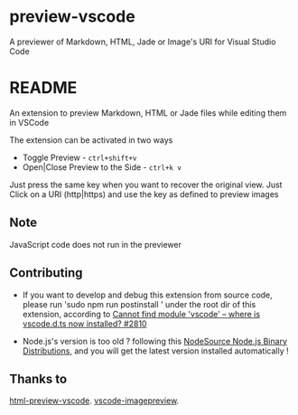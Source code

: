 # preview-vscode

A previewer of Markdown, HTML, Jade or Image's URI for Visual Studio Code
# README

An extension to preview Markdown, HTML or Jade files while editing them in VSCode

The extension can be activated in two ways

* Toggle Preview - `ctrl+shift+v`
* Open|Close Preview to the Side - `ctrl+k v`

Just press the same key when you want to recover the original view.
Just Click on a URI (http|https) and use the key as defined to preview images

## Note

JavaScript code does not run in the previewer

## Contributing

+ If you want to develop and debug this extension from source code, please run 'sudo npm run postinstall ' under the root dir of this extension,
according to [Cannot find module 'vscode' – where is vscode.d.ts now installed? #2810](https://github.com/Microsoft/vscode/issues/2810)

+ Node.js's version is too old ? following this [NodeSource Node.js Binary Distributions](https://github.com/nodesource/distributions), and you will get the latest version installed automatically !


## Thanks to
[html-preview-vscode](https://github.com/tht13/html-preview-vscode.git).
[vscode-imagepreview](https://github.com/buzzfrog/vscode-imagepreview.git).